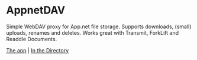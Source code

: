 # AppnetDAV

Simple WebDAV proxy for App.net file storage.
Supports downloads, (small) uploads, renames and deletes.
Works great with Transmit, ForkLift and Readdle Documents.

[The app](https://appnetdav.herokuapp.com) | [In the Directory](https://directory.app.net/app/178/appnetdav/)
